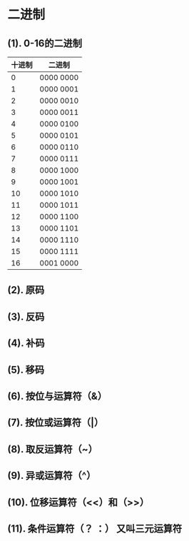 # 二进制

## (1). 0-16的二进制

| 十进制 | 二进制    |
| ------ | --------- |
| 0      | 0000 0000 |
| 1      | 0000 0001 |
| 2      | 0000 0010 |
| 3      | 0000 0011 |
| 4      | 0000 0100 |
| 5      | 0000 0101 |
| 6      | 0000 0110 |
| 7      | 0000 0111 |
| 8      | 0000 1000 |
| 9      | 0000 1001 |
| 10     | 0000 1010 |
| 11     | 0000 1011 |
| 12     | 0000 1100 |
| 13     | 0000 1101 |
| 14     | 0000 1110 |
| 15     | 0000 1111 |
| 16     | 0001 0000 |

## (2). 原码



## (3). 反码



## (4). 补码



## (5). 移码



## (6). 按位与运算符（&）



## (7). 按位或运算符（|）



## (8). 取反运算符（~）



## (9). 异或运算符（^）



## (10). 位移运算符（<<）和（>>）



## (11). 条件运算符（？ ：） 又叫三元运算符




